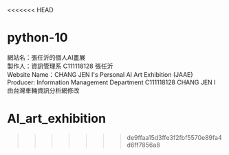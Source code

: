 <<<<<<< HEAD
# python-10
網站名：張任沂的個人AI畫展<br>
製作人：資訊管理系 C111118128 張任沂<br>
Website Name：CHANG JEN I's Personal AI Art Exhibition (JAAE)<br>
Producer: Information Management Department C111118128 CHANG JEN I<br>
由台灣車輛資訊分析網修改<br>

# AI_art_exhibition
>>>>>>> de9ffaa15d3ffe3f2fbf5570e89fa4d6ff7856a8
